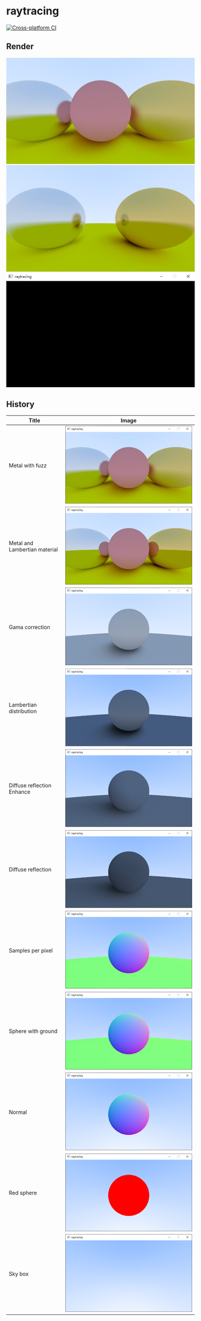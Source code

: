 # raytracing
[![Cross-platform CI](https://github.com/ohto-ai/raytracing/actions/workflows/ci.yaml/badge.svg)](https://github.com/ohto-ai/raytracing/actions/workflows/ci.yaml)

## Render
![](doc/img/render.png)
![](doc/img/render_2k.png)
![](doc/img/render_mt.gif)

## History
|             Title             |                     Image                      |
| ----------------------------- | ---------------------------------------------- |
| Metal with fuzz               | ![](doc/img/metal_with_fuzz.png)               |
| Metal and Lambertian material | ![](doc/img/metal_and_lambertian_material.png) |
| Gama correction               | ![](doc/img/gama_correction.png)               |
| Lambertian distribution       | ![](doc/img/lambertian_distribution.png)       |
| Diffuse reflection Enhance    | ![](doc/img/diffuse_reflection_enhance.png)    |
| Diffuse reflection            | ![](doc/img/diffuse_reflection.png)            |
| Samples per pixel             | ![](doc/img/samples_per_pixel.png)             |
| Sphere with ground            | ![](doc/img/sphere_with_ground.png)            |
| Normal                        | ![](doc/img/normal.png)                        |
| Red sphere                    | ![](doc/img/red_sphere.png)                    |
| Sky box                       | ![](doc/img/sky_box.png)                       |
